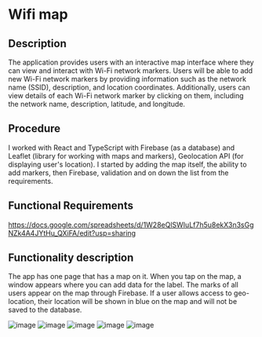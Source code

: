 # Wifi map

## Description
The application provides users with an interactive map interface where they can view and interact with Wi-Fi network markers. Users will be able to add new Wi-Fi network markers by providing information such as the network name (SSID), description, and location coordinates. Additionally, users can view details of each Wi-Fi network marker by clicking on them, including the network name, description, latitude, and longitude.



## Procedure
I worked with React and TypeScript with Firebase (as a database) and Leaflet (library for working with maps and markers), Geolocation API (for displaying user's location).
I started by adding the map itself, the ability to add markers, then Firebase, validation and on down the list from the requirements.

## Functional Requirements
https://docs.google.com/spreadsheets/d/1W28eQlSWIuLf7h5u8ekX3n3sGgNZk4A4JYtHu_QXiFA/edit?usp=sharing

## Functionality description
The app has one page that has a map on it. When you tap on the map, a window appears where you can add data for the label. The marks of all users appear on the map through Firebase. If a user allows access to geo-location, their location will be shown in blue on the map and will not be saved to the database.

![image](https://github.com/chauless/wifi-map/assets/93679962/a415c377-f09e-4eec-9dad-448fb4364ca6)
![image](https://github.com/chauless/wifi-map/assets/93679962/ce886ad7-56ca-4773-bd9b-213b9bddd8c2)
![image](https://github.com/chauless/wifi-map/assets/93679962/10fb4892-25e9-48e3-b0e6-651ff7077655)
![image](https://github.com/chauless/wifi-map/assets/93679962/f0787896-f18b-4cb5-9068-bcb24d7c01c1)
![image](https://github.com/chauless/wifi-map/assets/93679962/f16140c3-47f2-4d3f-96fc-6d1dc064467b)


